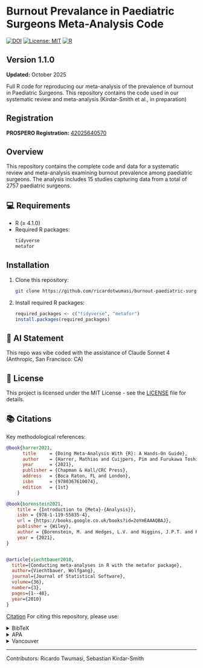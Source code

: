 # Burnout Prevalance in Paediatric Surgeons Meta-Analysis Code

[![DOI](https://zenodo.org/badge/DOI/10.2139/ssrn.5382634.svg)](https://doi.org/10.2139/ssrn.5382634)
[![License: MIT](https://img.shields.io/badge/License-MIT-yellow.svg)](https://opensource.org/licenses/MIT)
[![R](https://img.shields.io/badge/R-4.1.0-blue.svg)](https://cran.r-project.org/)

## Version 1.1.0
**Updated:** October 2025
  
Full R code for reproducing our meta-analysis of the prevalence of burnout in Paediatric Surgeons. This repository contains the code used in our systematic review and meta-analysis (Kirdar-Smith et al., in preparation) 

## Registration  
**PROSPERO Registration:** [42025640570](https://www.crd.york.ac.uk/PROSPERO/view/CRD42025640570)

## Overview

This repository contains the complete code and data for a systematic review and meta-analysis examining burnout prevalence among paediatric surgeons. The analysis includes 15 studies capturing data from a total of 2757 paediatric surgeons.

## 💻 Requirements

- R (≥ 4.1.0)
- Required R packages:
  ```R
  tidyverse
  metafor
  ```

## Installation

1. Clone this repository:
   ```bash
   git clone https://github.com/ricardotwumasi/burnout-paediatric-surgery-meta.git
   ```

2. Install required R packages:
   ```R
   required_packages <- c("tidyverse", "metafor")
   install.packages(required_packages)
   ```

## 🤖 AI Statement

This repo was vibe coded with the assistance of Claude Sonnet 4 (Anthropic, San Francisco: CA)

## 📜 License

This project is licensed under the MIT License - see the [LICENSE](LICENSE) file for details.

## 📚 Citations

Key methodological references:

```bibtex
@book{harrer2021,
      title     = {Doing Meta-Analysis With {R}: A Hands-On Guide},
      author    = {Harrer, Mathias and Cuijpers, Pim and Furukawa Toshi A and Ebert, David D},
      year      = {2021},
      publisher = {Chapman & Hall/CRC Press},
      address   = {Boca Raton, FL and London},
      isbn      = {9780367610074},
      edition   = {1st}
    }

@book{borenstein2021,
	title = {Introduction to {Meta}-{Analysis}},
	isbn = {978-1-119-55835-4},
	url = {https://books.google.co.uk/books?id=2oYmEAAAQBAJ},
	publisher = {Wiley},
	author = {Borenstein, M. and Hedges, L.V. and Higgins, J.P.T. and Rothstein, H.R.},
	year = {2021},
}


@article{viechtbauer2010,
  title={Conducting meta-analyses in R with the metafor package},
  author={Viechtbauer, Wolfgang},
  journal={Journal of Statistical Software},
  volume={36},
  number={3},
  pages={1--48},
  year={2010}
}
```

[Citation](#citation) 
For citing this repository, please use:

<details>
<summary>BibTeX</summary>
<pre><code>@article{kirdar-smith2025,
  title={Burnout Prevalence in Paediatric Surgeons: A Systematic Review and Meta-Analysis},
  author={Kirdar-Smith, Sebastian; Twumasi, Ricardo; Capon, Charlotte; Pearse, Callum; Smychkovich, Vasilisa; Knight, Alec},
  journal={SSRN},
  year={2025},
  publisher={Elsevier},
  doi={10.2139/ssrn.5382634}
}
</code></pre>
</details>
<details>
<summary>APA</summary>
<pre><code>Kirdar-Smith, S., Twumasi, R. Capon, C., Pearse, C., Smychkovich, V. & Knight, A. (2025). Burnout Prevalence in Paediatric Surgeons: A Systematic Review and Meta-Analysis. SSRN. 10.2139/ssrn.5382634 </code></pre>
</details>
<details>
<summary>Vancouver</summary>
<pre><code>Kirdar-Smith, S, Twumasi, R Capon, C, Pearse, C, Smychkovich, V, Knight, A (2025). Burnout Prevalence in Paediatric Surgeons: A Systematic Review and Meta-Analysis.SSRN. 10.2139/ssrn.5382634 </code></pre>
</details>

---
Contributors: Ricardo Twumasi, Sebastian Kirdar-Smith
